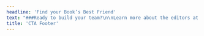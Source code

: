 ```yaml
---
headline: 'Find your Book’s Best Friend'
text: "###Ready to build your team?\n\nLearn more about the editors at Book Light Editorial.\n\n#### Carly Hayward, Laura Dennison, and Michael Tizzano\n\n[![Carly Hayward]({{ url('theme://images/profile/Book_Light_Editorial_Carly_Hayward_small.jpg') }}){.cta-profile-img}](/team#carly)\n[![Laura Dennison]({{ url('theme://images/profile/Book_Light_Editorial_Laura_Dennison_small.jpg') }}){.cta-profile-img}](/team#laura)\n[![Jessica Nelson]({{ url('theme://images/profile/Book_Light_EditoriaL_Michael_Tizzano_small.jpg') }}){.cta-profile-img}](/team#michael)\n\n[Our Team](/team){.button}"
title: 'CTA Footer'
---
```


